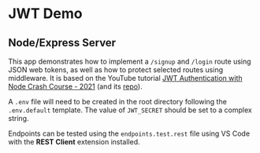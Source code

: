 # JWT Demo

## Node/Express Server

This app demonstrates how to implement a `/signup` and `/login` route using JSON web tokens, as well as how to protect selected routes using middleware. It is based on the YouTube tutorial [JWT Authentication with Node Crash Course - 2021](https://www.youtube.com/watch?v=6ZCU4QetVTs) (and its [repo](https://github.com/harblaith7/JWT-Crash-Course)).

A `.env` file will need to be created in the root directory following the `.env.default` template. The value of `JWT_SECRET` should be set to a complex string.

Endpoints can be tested using the `endpoints.test.rest` file using VS Code with the **REST Client** extension installed.